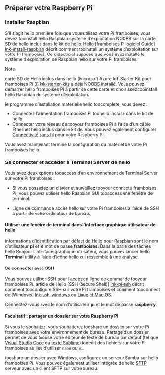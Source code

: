 ## <a name="prepare-your-raspberry-pi"></a>Préparer votre Raspberry Pi

### <a name="install-raspbian"></a>Installer Raspbian

S’il s’agit hello première fois que vous utilisez votre Pi framboises, vous devez tooinstall hello Raspbian système d’exploitation NOOBS sur la carte SD de hello inclus dans le kit de hello. Hello [framboises Pi logiciel Guide] [ lnk-install-raspbian] décrit comment tooinstall un système d’exploitation sur votre Pi framboises. Ce didacticiel suppose que vous avez installé le système d’exploitation de Raspbian hello sur votre Pi framboises.

> [!NOTE]
> carte SD de Hello inclus dans hello [Microsoft Azure IoT Starter Kit pour framboises Pi 3] [ lnk-starter-kits] a déjà NOOBS installé. Vous pouvez démarrer hello framboises Pi à partir de cette carte et choisissez tooinstall hello Raspbian du système d’exploitation.

le programme d’installation matérielle hello toocomplete, vous devez :

- Connectez l’alimentation framboises Pi toohello incluse dans le kit de hello.
- Connecter votre réseau de tooyour framboises Pi à l’aide d’un câble Ethernet hello inclus dans le kit de. Vous pouvez également configurer [Connectivité sans fil][lnk-pi-wireless] pour votre Raspberry Pi.

Vous avez maintenant terminé la configuration du matériel de votre Pi framboises hello.

### <a name="sign-in-and-access-hello-terminal"></a>Se connecter et accéder à Terminal Server de hello

Vous avez deux options tooaccess d’un environnement de Terminal Server sur votre Pi framboises :

- Si vous possédez un clavier et surveillez tooyour connecté framboises Pi, vous pouvez utiliser hello Raspbian GUI tooaccess une fenêtre de terminal.

- Ligne de commande accès hello sur votre Pi framboises à l’aide de SSH à partir de votre ordinateur de bureau.

#### <a name="use-a-terminal-window-in-hello-gui"></a>Utiliser une fenêtre de terminal dans l’interface graphique utilisateur de hello

informations d’identification par défaut de Hello pour Raspbian sont le nom d’utilisateur **pi** et le mot de passe **framboises**. Dans la barre des tâches hello Bonjour l’interface graphique utilisateur, vous pouvez lancer hello **Terminal** utility à l’aide d’icône hello qui ressemble à une analyse.

#### <a name="sign-in-with-ssh"></a>Se connecter avec SSH

Vous pouvez utiliser SSH pour l’accès en ligne de commande tooyour framboises Pi. article de Hello [SSH (Secure Shell)] [ lnk-pi-ssh] décrit comment tooconfigure SSH sur votre Pi framboises et comment tooconnect de [Windows] [ lnk-ssh-windows] ou [Linux et Mac OS][lnk-ssh-linux].

Connectez-vous avec le nom d’utilisateur **pi** et le mot de passe **raspberry**.

#### <a name="optional-share-a-folder-on-your-raspberry-pi"></a>Facultatif : partager un dossier sur votre Raspberry Pi

Si vous le souhaitez, vous souhaiterez tooshare un dossier sur votre Pi framboises avec votre environnement de bureau. Partage d’un dossier permet de vous toouse votre éditeur de texte de bureau par défaut (tel que [Visual Studio Code](https://code.visualstudio.com/) ou [texte Sublime](http://www.sublimetext.com/)) tooedit des fichiers sur votre Pi framboises au lieu d’utiliser `nano` ou `vi`.

tooshare un dossier avec Windows, configurez un serveur Samba sur hello framboises Pi. Vous pouvez également utiliser intégrée de hello [SFTP](https://www.raspberrypi.org/documentation/remote-access/) serveur avec un client SFTP sur votre bureau.

[lnk-install-raspbian]: https://www.raspberrypi.org/learning/software-guide/quickstart/
[lnk-pi-wireless]: https://www.raspberrypi.org/documentation/configuration/wireless/README.md
[lnk-pi-ssh]: https://www.raspberrypi.org/documentation/remote-access/ssh/README.md
[lnk-ssh-windows]: https://www.raspberrypi.org/documentation/remote-access/ssh/windows.md
[lnk-ssh-linux]: https://www.raspberrypi.org/documentation/remote-access/ssh/unix.md
[lnk-starter-kits]: https://azure.microsoft.com/develop/iot/starter-kits/